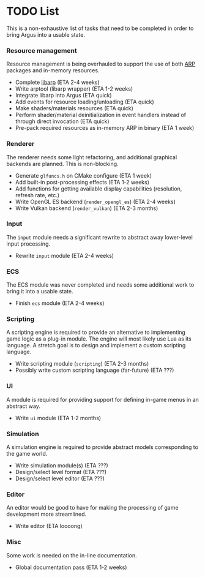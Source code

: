 # TODO List

This is a non-exhaustive list of tasks that need to be completed in order to bring Argus into a usable state.

### Resource management

Resource management is being overhauled to support the use of both [ARP](https://github.com/caseif/libarp) packages and
in-memory resources.

- Complete [libarp](https://github.com/caseif/libarp) (ETA 2-4 weeks)
- Write arptool (libarp wrapper) (ETA 1-2 weeks)
- Integrate libarp into Argus (ETA quick)
- Add events for resource loading/unloading (ETA quick)
- Make shaders/materials resources (ETA quick)
- Perform shader/material deinitialization in event handlers instead of through direct invocation (ETA quick)
- Pre-pack required resources as in-memory ARP in binary (ETA 1 week)

### Renderer

The renderer needs some light refactoring, and additional graphical backends are planned. This is non-blocking.

- Generate `glfuncs.h` on CMake configure (ETA 1 week)
- Add built-in post-processing effects (ETA 1-2 weeks)
- Add functions for getting available display capabilities (resolution, refresh rate, etc.)
- Write OpenGL ES backend (`render_opengl_es`) (ETA 2-4 weeks)
- Write Vulkan backend (`render_vulkan`) (ETA 2-3 months)

### Input

The `input` module needs a significant rewrite to abstract away lower-level input processing.

- Rewrite `input` module (ETA 2-4 weeks)

### ECS

The ECS module was never completed and needs some additional work to bring it into a usable state.

- Finish `ecs` module (ETA 2-4 weeks)

### Scripting

A scripting engine is required to provide an alternative to implementing game logic as a plug-in module. The engine
will most likely use Lua as its language. A stretch goal is to design and implement a custom scripting language.

- Write scripting module (`scripting`) (ETA 2-3 months)
- Possibly write custom scripting language (far-future) (ETA ???)

### UI

A module is required for providing support for defining in-game menus in an abstract way.

- Write `ui` module (ETA 1-2 months)

### Simulation

A simulation engine is required to provide abstract models corresponding to the game world.

- Write simulation module(s) (ETA ???)
- Design/select level format (ETA ???)
- Design/select level editor (ETA ???)

### Editor

An editor would be good to have for making the processing of game development more streamlined.

- Write editor (ETA loooong)

### Misc

Some work is needed on the in-line documentation.

- Global documentation pass (ETA 1-2 weeks)
